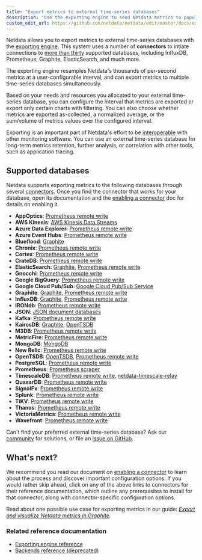 ```yaml
---
title: "Export metrics to external time-series databases"
description: "Use the exporting engine to send Netdata metrics to popular external time series databases for long-term storage or further analysis."
custom_edit_url: https://github.com/netdata/netdata/edit/master/docs/export/external-databases.md
---
```




Netdata allows you to export metrics to external time-series databases with the [exporting
engine](/docs/agent/exporting). This system uses a number of **connectors** to intiate connections to [more than
thirty](#supported-databases) supported databases, including InfluxDB, Prometheus, Graphite, ElasticSearch, and much
more. 

The exporting engine resamples Netdata's thousands of per-second metrics at a user-configurable interval, and can export
metrics to multiple time-series databases simultaneously.

Based on your needs and resources you allocated to your external time-series database, you can configure the interval
that metrics are exported or export only certain charts with filtering. You can also choose whether metrics are exported
as-collected, a normalized average, or the sum/volume of metrics values over the configured interval.

Exporting is an important part of Netdata's effort to be [interoperable](/docs/agent/overview/netdata-monitoring-stack)
with other monitoring software. You can use an external time-series database for long-term metrics retention, further
analysis, or correlation with other tools, such as application tracing.

## Supported databases

Netdata supports exporting metrics to the following databases through several
[connectors](/docs/agent/exporting#features). Once you find the connector that works for your database, open its
documentation and the [enabling a connector](/docs/export/enable-connector) doc for details on enabling it.

-   **AppOptics**: [Prometheus remote write](/docs/agent/exporting/prometheus/remote_write)
-   **AWS Kinesis**: [AWS Kinesis Data Streams](/docs/agent/exporting/aws_kinesis)
-   **Azure Data Explorer**: [Prometheus remote write](/docs/agent/exporting/prometheus/remote_write)
-   **Azure Event Hubs**: [Prometheus remote write](/docs/agent/exporting/prometheus/remote_write)
-   **Blueflood**: [Graphite](/docs/agent/exporting/graphite)
-   **Chronix**: [Prometheus remote write](/docs/agent/exporting/prometheus/remote_write)
-   **Cortex**: [Prometheus remote write](/docs/agent/exporting/prometheus/remote_write)
-   **CrateDB**: [Prometheus remote write](/docs/agent/exporting/prometheus/remote_write)
-   **ElasticSearch**: [Graphite](/docs/agent/exporting/graphite), [Prometheus remote
    write](/docs/agent/exporting/prometheus/remote_write)
-   **Gnocchi**: [Prometheus remote write](/docs/agent/exporting/prometheus/remote_write)
-   **Google BigQuery**: [Prometheus remote write](/docs/agent/exporting/prometheus/remote_write)
-   **Google Cloud Pub/Sub**: [Google Cloud Pub/Sub Service](/docs/agent/exporting/pubsub)
-   **Graphite**: [Graphite](/docs/agent/exporting/graphite), [Prometheus remote
    write](/docs/agent/exporting/prometheus/remote_write)
-   **InfluxDB**: [Graphite](/docs/agent/exporting/graphite), [Prometheus remote
    write](/docs/agent/exporting/prometheus/remote_write)
-   **IRONdb**: [Prometheus remote write](/docs/agent/exporting/prometheus/remote_write)
-   **JSON**: [JSON document databases](/docs/agent/exporting/json)
-   **Kafka**: [Prometheus remote write](/docs/agent/exporting/prometheus/remote_write)
-   **KairosDB**: [Graphite](/docs/agent/exporting/graphite), [OpenTSDB](/docs/agent/exporting/opentsdb)
-   **M3DB**: [Prometheus remote write](/docs/agent/exporting/prometheus/remote_write)
-   **MetricFire**: [Prometheus remote write](/docs/agent/exporting/prometheus/remote_write)
-   **MongoDB**: [MongoDB](/docs/agent/exporting/mongodb/)
-   **New Relic**: [Prometheus remote write](/docs/agent/exporting/prometheus/remote_write)
-   **OpenTSDB**: [OpenTSDB](/docs/agent/exporting/opentsdb), [Prometheus remote
    write](/docs/agent/exporting/prometheus/remote_write)
-   **PostgreSQL**: [Prometheus remote write](/docs/agent/exporting/prometheus/remote_write)
-   **Prometheus**: [Prometheus scraper](/docs/agent/exporting/prometheus)
-   **TimescaleDB**: [Prometheus remote write](/docs/agent/exporting/prometheus/remote_write),
    [netdata-timescale-relay](/docs/agent/exporting/timescale)
-   **QuasarDB**: [Prometheus remote write](/docs/agent/exporting/prometheus/remote_write)
-   **SignalFx**: [Prometheus remote write](/docs/agent/exporting/prometheus/remote_write)
-   **Splunk**: [Prometheus remote write](/docs/agent/exporting/prometheus/remote_write)
-   **TiKV**: [Prometheus remote write](/docs/agent/exporting/prometheus/remote_write)
-   **Thanos**: [Prometheus remote write](/docs/agent/exporting/prometheus/remote_write)
-   **VictoriaMetrics**: [Prometheus remote write](/docs/agent/exporting/prometheus/remote_write)
-   **Wavefront**: [Prometheus remote write](/docs/agent/exporting/prometheus/remote_write)

Can't find your preferred external time-series database? Ask our [community](https://community.netdata.cloud/) for
solutions, or file an [issue on
GitHub](https://github.com/netdata/netdata/issues/new?labels=bug%2C+needs+triage&template=bug_report.md).

## What's next?

We recommend you read our document on [enabling a connector](/docs/export/enable-connector) to learn about the
process and discover important configuration options. If you would rather skip ahead, click on any of the above links to
connectors for their reference documentation, which outline any prerequisites to install for that connector, along with
connector-specific configuration options.

Read about one possible use case for exporting metrics in our guide: [_Export and visualize Netdata metrics in
Graphite_](/guides/export/export-netdata-metrics-graphite).

### Related reference documentation

-   [Exporting engine reference](/docs/agent/exporting)
-   [Backends reference (deprecated)](/docs/agent/backends)



